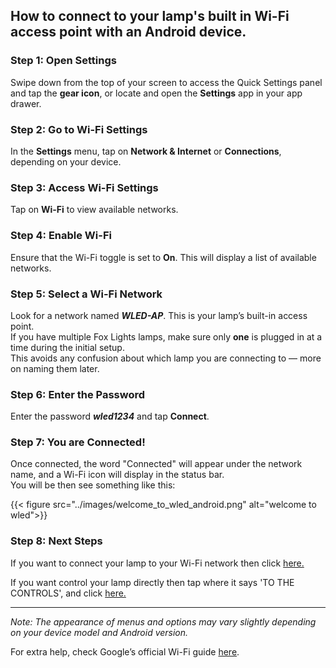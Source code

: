 ## How to connect to your lamp's built in Wi-Fi access point with an Android device.

### Step 1: Open Settings

Swipe down from the top of your screen to access the Quick Settings panel and tap the **gear icon**, or locate and open the **Settings** app in your app drawer.

### Step 2: Go to Wi-Fi Settings

In the **Settings** menu, tap on **Network & Internet** or **Connections**, depending on your device.

### Step 3: Access Wi-Fi Settings

Tap on **Wi-Fi** to view available networks.

### Step 4: Enable Wi-Fi

Ensure that the Wi-Fi toggle is set to **On**. This will display a list of available networks.

### Step 5: Select a Wi-Fi Network

Look for a network named _**WLED-AP**_. This is your lamp’s built-in access point.\
If you have multiple Fox Lights lamps, make sure only **one** is plugged in at a time during the initial setup.\
This avoids any confusion about which lamp you are connecting to — more on naming them later.

### Step 6: Enter the Password

Enter the password _**wled1234**_ and tap **Connect**.

### Step 7: You are Connected!

Once connected, the word "Connected" will appear under the network name, and a Wi-Fi icon will display in the status bar.\
You will be then see something like this:

{{< figure src="../images/welcome_to_wled_android.png" alt="welcome to wled">}}

### Step 8: Next Steps

If you want to connect your lamp to your Wi-Fi network then click [here.](/wled_config/)

If you want control your lamp directly then tap where it says 'TO THE CONTROLS', and click [here.](/wled_controls/)

---

_Note: The appearance of menus and options may vary slightly depending on your device model and Android version._

For extra help, check Google’s official Wi-Fi guide [here](https://support.google.com/android/answer/9075847?hl=en).

